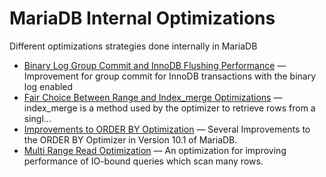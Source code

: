 # MariaDB Internal Optimizations

Different optimizations strategies done internally in MariaDB

- [Binary Log Group Commit and InnoDB Flushing Performance](/columns-storage-engines-and-plugins/storage-engines/innodb/binary-log-group-commit-and-innodb-flushing-performance/) — Improvement for group commit for InnoDB transactions with the binary log enabled
- [Fair Choice Between Range and Index_merge Optimizations](/replication/optimization-and-tuning/mariadb-internal-optimizations/fair-choice-between-range-and-index_merge-optimizations/) — index_merge is a method used by the optimizer to retrieve rows from a
singl...
- [Improvements to ORDER BY Optimization](/replication/optimization-and-tuning/query-optimizations/optimization-strategies/improvements-to-order-by/) — Several Improvements to the ORDER BY Optimizer in Version 10.1 of MariaDB.
- [Multi Range Read Optimization](/replication/optimization-and-tuning/mariadb-internal-optimizations/multi-range-read-optimization/) — An optimization for improving performance of IO-bound queries which scan many rows.